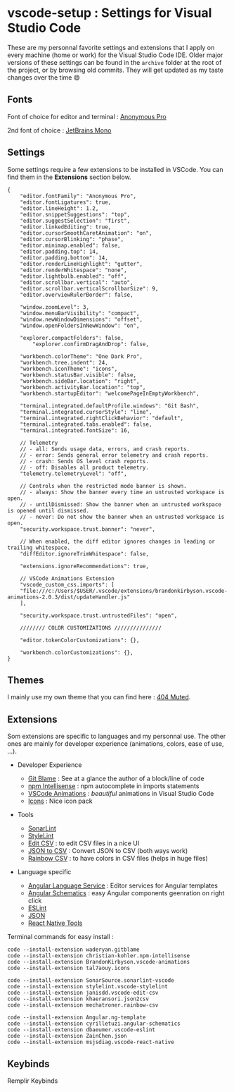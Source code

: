 # vscode-setup : Settings for Visual Studio Code

These are my personnal favorite settings and extensions that I apply on every machine (home or work) for the Visual Studio Code IDE.
Older major versions of these settings can be found in the `archive`  folder at the root of the project, or by browsing old commits. They will get updated as my taste changes over the time 😄

## Fonts

Font of choice for editor and terminal : [Anonymous Pro](https://fonts.google.com/specimen/Anonymous+Pro)

2nd font of choice : [JetBrains Mono](https://www.jetbrains.com/fr-fr/lp/mono/)

## Settings

Some settings require a few extensions to be installed in VSCode. You can find them in the **Extensions** section below.

    {
	    "editor.fontFamily": "Anonymous Pro",
	    "editor.fontLigatures": true,
	    "editor.lineHeight": 1.2,
	    "editor.snippetSuggestions": "top",
	    "editor.suggestSelection": "first",
	    "editor.linkedEditing": true,
	    "editor.cursorSmoothCaretAnimation": "on",
	    "editor.cursorBlinking": "phase",
	    "editor.minimap.enabled": false,
	    "editor.padding.top": 14,
	    "editor.padding.bottom": 14,
	    "editor.renderLineHighlight": "gutter",
	    "editor.renderWhitespace": "none",
	    "editor.lightbulb.enabled": "off",
	    "editor.scrollbar.vertical": "auto",
	    "editor.scrollbar.verticalScrollbarSize": 9,
	    "editor.overviewRulerBorder": false,
	      
	    "window.zoomLevel": 3,
	    "window.menuBarVisibility": "compact",
	    "window.newWindowDimensions": "offset",
	    "window.openFoldersInNewWindow": "on",
	      
	    "explorer.compactFolders": false,
     	    "explorer.confirmDragAndDrop": false,
	    
	    "workbench.colorTheme": "One Dark Pro",
	    "workbench.tree.indent": 24,
	    "workbench.iconTheme": "icons",
	    "workbench.statusBar.visible": false,
	    "workbench.sideBar.location": "right",
	    "workbench.activityBar.location": "top",
	    "workbench.startupEditor": "welcomePageInEmptyWorkbench",
	    
	    "terminal.integrated.defaultProfile.windows": "Git Bash",
	    "terminal.integrated.cursorStyle": "line",
	    "terminal.integrated.rightClickBehavior": "default",
	    "terminal.integrated.tabs.enabled": false,
	    "terminal.integrated.fontSize": 16,
	      
	    // Telemetry
	    // - all: Sends usage data, errors, and crash reports.
	    // - error: Sends general error telemetry and crash reports.
	    // - crash: Sends OS level crash reports.
	    // - off: Disables all product telemetry.
	    "telemetry.telemetryLevel": "off",
	      
	    // Controls when the restricted mode banner is shown.
	    // - always: Show the banner every time an untrusted workspace is open.
	    // - untilDismissed: Show the banner when an untrusted workspace is opened until dismissed.
	    // - never: Do not show the banner when an untrusted workspace is open.
	    "security.workspace.trust.banner": "never",
	      
	    // When enabled, the diff editor ignores changes in leading or trailing whitespace.
	    "diffEditor.ignoreTrimWhitespace": false,
	    
	    "extensions.ignoreRecommendations": true,
	    
	    // VSCode Animations Extension 
	    "vscode_custom_css.imports": [
	    "file:///c:/Users/$USER/.vscode/extensions/brandonkirbyson.vscode-animations-2.0.3/dist/updateHandler.js"
	    ],
	    
	    "security.workspace.trust.untrustedFiles": "open",

	    //////// COLOR CUSTOMIZATIONS ///////////////

	    "editor.tokenColorCustomizations": {},

	    "workbench.colorCustomizations": {},
    }

## Themes

I mainly use my own theme that you can find here : [404 Muted](https://github.com/404mat/404muted).

## Extensions

Som extensions are specific to languages and my personnal use. The other ones are mainly for developer experience (animations, colors, ease of use, ...).

 * Developer Experience
	 * [Git Blame](https://marketplace.visualstudio.com/items?itemName=waderyan.gitblame) : See at a glance the author of a block/line of code
	 * [npm Intellisense](https://marketplace.visualstudio.com/items?itemName=christian-kohler.npm-intellisense) : npm autocomplete in imports statements
	 * [VSCode Animations](https://marketplace.visualstudio.com/items?itemName=BrandonKirbyson.vscode-animations) : *beautiful* animations in Visual Studio Code
	 * [Icons](https://marketplace.visualstudio.com/items?itemName=tal7aouy.icons) : Nice icon pack

* Tools
	* [SonarLint](https://marketplace.visualstudio.com/items?itemName=SonarSource.sonarlint-vscode)
	 * [StyleLint](https://marketplace.visualstudio.com/items?itemName=stylelint.vscode-stylelint)
	 * [Edit CSV](https://marketplace.visualstudio.com/items?itemName=janisdd.vscode-edit-csv) : to edit CSV files in a nice UI
	 * [JSON to CSV](https://marketplace.visualstudio.com/items?itemName=khaeransori.json2csv) : Convert JSON to CSV (both ways work)
	 * [Rainbow CSV](https://marketplace.visualstudio.com/items?itemName=mechatroner.rainbow-csv) : to have colors in CSV files (helps in huge files)

* Language specific
	* [Angular Language Service](https://marketplace.visualstudio.com/items?itemName=Angular.ng-template) : Editor services for Angular templates
	* [Angular Schematics](https://marketplace.visualstudio.com/items?itemName=cyrilletuzi.angular-schematics) : easy Angular components geenration on right click
	* [ESLint](https://marketplace.visualstudio.com/items?itemName=dbaeumer.vscode-eslint)
	* [JSON](https://marketplace.visualstudio.com/items?itemName=ZainChen.json)
	* [React Native Tools](https://marketplace.visualstudio.com/items?itemName=msjsdiag.vscode-react-native)

Terminal commands for easy install :

    code --install-extension waderyan.gitblame
    code --install-extension christian-kohler.npm-intellisense
    code --install-extension BrandonKirbyson.vscode-animations
    code --install-extension tal7aouy.icons
    
    code --install-extension SonarSource.sonarlint-vscode
    code --install-extension stylelint.vscode-stylelint
    code --install-extension janisdd.vscode-edit-csv
    code --install-extension khaeransori.json2csv
    code --install-extension mechatroner.rainbow-csv
    
    code --install-extension Angular.ng-template
    code --install-extension cyrilletuzi.angular-schematics
    code --install-extension dbaeumer.vscode-eslint
    code --install-extension ZainChen.json
    code --install-extension msjsdiag.vscode-react-native

## Keybinds

Remplir Keybinds

